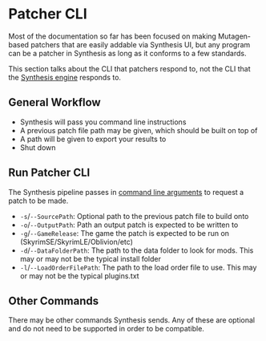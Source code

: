 # Patcher CLI

Most of the documentation so far has been focused on making Mutagen-based patchers that are easily addable via Synthesis UI, but any program can be a patcher in Synthesis as long as it conforms to a few standards.

This section talks about the CLI that patchers respond to, not the CLI that the [Synthesis engine](../Synthesis-CLI.md) responds to.

## General Workflow

- Synthesis will pass you command line instructions
- A previous patch file path may be given, which should be built on top of
- A path will be given to export your results to
- Shut down

## Run Patcher CLI
The Synthesis pipeline passes in [command line arguments](https://github.com/Mutagen-Modding/Synthesis/blob/dev/Synthesis.Bethesda/Commands/RunSynthesisPatcher.cs) to request a patch to be made. 

- `-s`/`--SourcePath`: Optional path to the previous patch file to build onto
- `-o`/`--OutputPath`: Path an output patch is expected to be written to
- `-g`/`--GameRelease`: The game the patch is expected to be run on (SkyrimSE/SkyrimLE/Oblivion/etc)
- `-d`/`--DataFolderPath`: The path to the data folder to look for mods.  This may or may not be the typical install folder
- `-l`/`--LoadOrderFilePath`: The path to the load order file to use.  This may or may not be the typical plugins.txt

## Other Commands
There may be other commands Synthesis sends.  Any of these are optional and do not need to be supported in order to be compatible.
